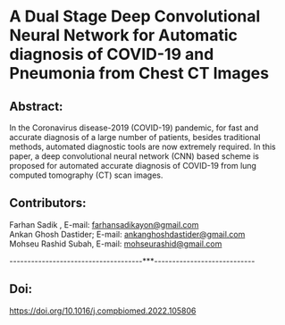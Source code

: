 # A Dual Stage Deep Convolutional Neural Network for Automatic diagnosis of COVID-19 and Pneumonia from Chest CT Images
## Abstract:
In the Coronavirus disease-2019 (COVID-19) pandemic, for fast and accurate diagnosis of a large number of patients, besides traditional methods, automated diagnostic tools are now extremely required. In this paper, a deep convolutional neural network (CNN) based scheme is proposed for automated accurate diagnosis of COVID-19 from lung computed tomography (CT) scan images.

## Contributors:

Farhan Sadik ,         E-mail: farhansadikayon@gmail.com <br>
Ankan Ghosh Dastider;  E-mail: ankanghoshdastider@gmail.com <br>
Mohseu Rashid Subah,   E-mail: mohseurashid@gmail.com<br>

-------------------------------------***----------------------------

## Doi:
https://doi.org/10.1016/j.compbiomed.2022.105806

<!-- ## Cite: 
@article{SADIK2022105806,
title = {A dual-stage deep convolutional neural network for automatic diagnosis of COVID-19 and pneumonia from chest CT images},
journal = {Computers in Biology and Medicine},
pages = {105806},
year = {2022},
issn = {0010-4825},
doi = {https://doi.org/10.1016/j.compbiomed.2022.105806},
url = {https://www.sciencedirect.com/science/article/pii/S0010482522005650},
author = {Farhan Sadik and Ankan Ghosh Dastider and Mohseu Rashid Subah and Tanvir Mahmud and Shaikh Anowarul Fattah},
keywords = {Classification, Clustering, Convolutional neural network, COVID-19, Deep learning, Segmentation},
abstract = {In the Coronavirus disease-2019 (COVID-19) pandemic, for fast and accurate diagnosis of a large number of patients, besides traditional methods, automated diagnostic tools are now extremely required. In this paper, a deep convolutional neural network (CNN) based scheme is proposed for automated accurate diagnosis of COVID-19 from lung computed tomography (CT) scan images. First, for the automated segmentation of lung regions in a chest CT scan, a modified CNN architecture, namely SKICU-Net is proposed by incorporating additional skip interconnections in the U-Net model that overcome the loss of information in dimension scaling. Next, an agglomerative hierarchical clustering is deployed to eliminate the CT slices without significant information. Finally, for effective feature extraction and diagnosis of COVID-19 and pneumonia from the segmented lung slices, a modified DenseNet architecture, namely P-DenseCOVNet is designed where parallel convolutional paths are introduced on top of the conventional DenseNet model for getting better performance through overcoming the loss of positional arguments. Outstanding performances have been achieved with an F1 score of 0.97 in the segmentation task along with an accuracy of 87.5% in diagnosing COVID-19, common pneumonia, and normal cases. Significant experimental results and comparison with other studies show that the proposed scheme provides very satisfactory performances and can serve as an effective diagnostic tool in the current pandemic.}
}
 -->
